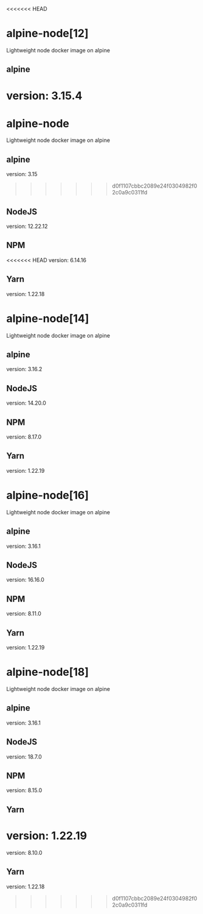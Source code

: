 <<<<<<< HEAD
# alpine-node[12]
Lightweight node docker image on alpine

## alpine
version: 3.15.4
=======
# alpine-node
Lightweight node docker image on alpine

## alpine
version: 3.15
>>>>>>> d0f1107cbbc2089e24f0304982f02c0a9c0311fd

## NodeJS
version: 12.22.12

## NPM
<<<<<<< HEAD
version: 6.14.16

## Yarn
version: 1.22.18

# alpine-node[14]
Lightweight node docker image on alpine

## alpine
version: 3.16.2

## NodeJS
version: 14.20.0

## NPM
version: 8.17.0

## Yarn
version: 1.22.19

# alpine-node[16]
Lightweight node docker image on alpine

## alpine
version: 3.16.1

## NodeJS
version: 16.16.0

## NPM
version: 8.11.0

## Yarn
version: 1.22.19

# alpine-node[18]
Lightweight node docker image on alpine

## alpine
version: 3.16.1

## NodeJS
version: 18.7.0

## NPM
version: 8.15.0

## Yarn
version: 1.22.19
=======
version: 8.10.0

## Yarn
version: 1.22.18
>>>>>>> d0f1107cbbc2089e24f0304982f02c0a9c0311fd
